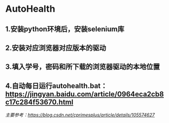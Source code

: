 # AutoHealth
## 1.安装python环境后，安装selenium库
## 2.安装对应浏览器对应版本的驱动
## 3.填入学号，密码和所下载的浏览器驱动的本地位置
## 4.自动每日运行autohealth.bat：https://jingyan.baidu.com/article/0964eca2cb8c17c284f53670.html





*主要参考：https://blog.csdn.net/cprimesplus/article/details/105574627*
